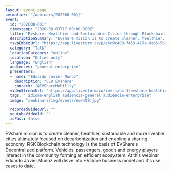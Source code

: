 ```yaml
---
layout: event_page
permalink: "/webinars/202008-001/"
event:
  id: "202008-001"
  timestamp: "2020-08-03T17:00:00.000Z"
  title: "Evshare: Healthier and Sustainable Cities through Blockchain Technologies"
  descriptionSummary: "EVshare mision is to create cleaner, healthier, sustainable and more liveable cities ultimately focused on decarbonization and enabling a s…"
  rsvpEmbedUrl: "https://app.livestorm.co/p/e6c9c408-f453-417e-9ab5-5b237c646acd/form"
  category: "Talk"
  locationCategory: "online"
  location: "Online only"
  language: "English"
  audiences: "general,enterprise"
  presenters:
  - name: "Eduardo Javier Munoz"
    description: "CEO EVshare"
    contact: "@EVShareMobility"
  videoStreamUrl: "https://app.livestorm.co/iov-labs-1/evshare-healthier-and-sustainable-cities"
  tags: " idioma-english audiencia-general audiencia-enterprise"
  image: "/webinars/img/events/event9.jpg"

  recordedVideoUrl: ""
  youtubeVideoId: ""
  isPast: false
---
```



EVshare mision is to create cleaner, healthier, sustainable and more liveable cities ultimately focused on decarbonization and enabling a sharing economy.
RSK Blockchain technology is the basis of EVShare's Decentralized platform.
Vehicles, passengers, goods and energy players interact in the community forming an efficient ecosystem.
At this webinar Eduardo Javier Munoz will delve into EVshare business model and it's use cases to date.

